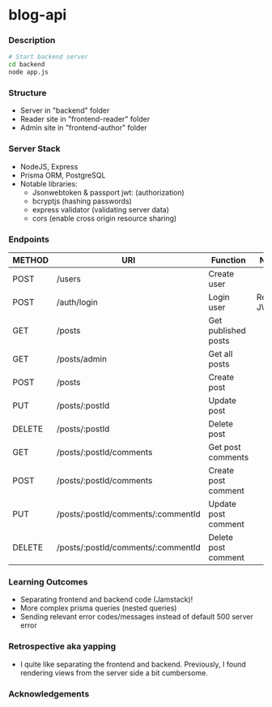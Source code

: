 # blog-api

### Description

```bash
# Start backend server
cd backend
node app.js
```

### Structure

-   Server in "backend" folder
-   Reader site in "frontend-reader" folder
-   Admin site in "frontend-author" folder

### Server Stack

-   NodeJS, Express
-   Prisma ORM, PostgreSQL
-   Notable libraries:
    -   Jsonwebtoken & passport jwt: (authorization)
    -   bcryptjs (hashing passwords)
    -   express validator (validating server data)
    -   cors (enable cross origin resource sharing)

### Endpoints

| METHOD | URI                                | Function            | Notes       |
| ------ | ---------------------------------- | ------------------- | ----------- |
| POST   | /users                             | Create user         |             |
| POST   | /auth/login                        | Login user          | Returns JWT |
| GET    | /posts                             | Get published posts |             |
| GET    | /posts/admin                       | Get all posts       |             |
| POST   | /posts                             | Create post         |             |
| PUT    | /posts/:postId                     | Update post         |             |
| DELETE | /posts/:postId                     | Delete post         |             |
| GET    | /posts/:postId/comments            | Get post comments   |             |
| POST   | /posts/:postId/comments            | Create post comment |             |
| PUT    | /posts/:postId/comments/:commentId | Update post comment |             |
| DELETE | /posts/:postId/comments/:commentId | Delete post comment |             |

### Learning Outcomes

-   Separating frontend and backend code (Jamstack)!
-   More complex prisma queries (nested queries)
-   Sending relevant error codes/messages instead of default 500 server error

### Retrospective aka yapping

-   I quite like separating the frontend and backend. Previously, I found rendering views from the server side a bit cumbersome.

### Acknowledgements
